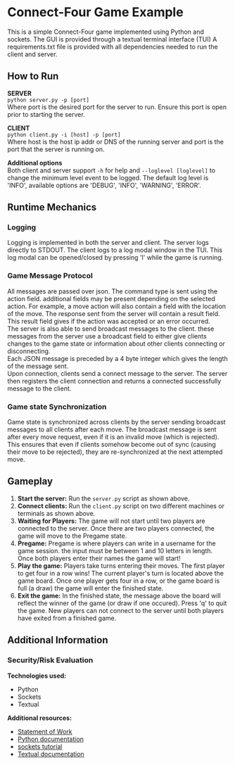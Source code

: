# Connect-Four Game Example

This is a simple Connect-Four game implemented using Python and sockets. The GUI is provided through a textual terminal interface (TUI)
A requirements.txt file is provided with all dependencies needed to run the client and server.

## How to Run
**SERVER**  
`python server.py -p [port]`  
Where port is the desired port for the server to run. Ensure this port is open prior to starting the server.

**CLIENT**  
`python client.py -i [host] -p [port]`  
Where host is the host ip addr or DNS of the running server and port is the port that the server is running on.  

**Additional options**  
Both client and server support `-h` for help and `--loglevel [loglevel]` to change the minimum level event to be logged. The default
log level is 'INFO', available options are 'DEBUG', 'INFO', 'WARNING', 'ERROR'.

## Runtime Mechanics

### Logging
Logging is implemented in both the server and client. The server logs directly to STDOUT. The client logs to a log modal 
window in the TUI. This log modal can be opened/closed by pressing 'l' while the game is running.

### Game Message Protocol
All messages are passed over json. The command type is sent using the action field. additional fields may be present depending on the selected action. 
For example, a move action will also contain a field with the location of the move. The response sent from the server will contain a result field. 
This result field gives if the action was accepted or an error occurred.  
The server is also able to send broadcast messages to the client. these messages from the server use a broadcast field to either give clients changes to the game state or information
about other clients connecting or disconnecting.  
Each JSON message is preceded by a 4 byte integer which gives the length of the message sent.  
Upon connection, clients send a connect message to the server. The server then registers the client connection and returns a connected successfully message to the client.  

### Game state Synchronization
Game state is synchronized across clients by the server sending broadcast messages to all clients after each move. The
broadcast message is sent after every move request, even if it is an invalid move (which is rejected). This ensures that 
even if clients somehow become out of sync (causing their move to be rejected), they are re-synchronized at the next attempted move. 


## Gameplay
1. **Start the server:** Run the `server.py` script as shown above.
2. **Connect clients:** Run the `client.py` script on two different machines or terminals as shown above.
3. **Waiting for Players:** The game will not start until two players are connected to the server. Once
there are two players connected, the game will move to the Pregame state.
4. **Pregame:** Pregame is where players can write in a username for the game session. the input must be
   between 1 and 10 letters in length. Once both players enter their names the game will start!
6. **Play the game:** Players take turns entering their moves. The first player to get four in a row wins!
   The current player's turn is located above the game board. Once one player gets four in a row, or the game board
   is full (a draw) the game will enter the finished state.
7. **Exit the game:** In the finished state, the message above the board will reflect the winner of the game (or draw if one
   occured). Press 'q' to quit the game. New players can not connect to the server until both players have exited
   from a finished game.

## Additional Information

### Security/Risk Evaluation

**Technologies used:**
* Python
* Sockets
* Textual

**Additional resources:**
* [Statement of Work](https://github.com/ryanmartel/ConnectFour/wiki/Statement-of-Work)
* [Python documentation](https://docs.python.org/3/)
* [sockets tutorial](https://docs.python.org/3/howto/sockets.html)
* [Textual documentation](https://textual.textualize.io/)
